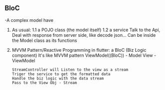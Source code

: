 ## BloC

-A complex model have

1.  As usual:
    1.1 a POJO class (the model itself)
    1.2 a service
    Talk to the Api,
    Deal with response from server side, like decode json...
    Can be inside the Model class as its functions

2.  MVVM Pattern/Reactive Programming in flutter:
    a BloC (Biz Logic component)
    It's like MVVM pattern
    ViewModel((BloC)) - Model
    View - ViewModel

        StreamController will Listen to the view as a stream
        Triger the service to get the formatted data
        Handle the biz logic with the data stream
        Pass to the View Obj - Stream
